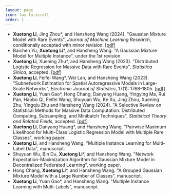 ```yaml
---
layout: page
icon: fas fa-scroll
order: 1
---
```

- **Xuetong Li**, Jing Zhou*, and Hansheng Wang (2024). "Gaussian Mixture Model with Rare Events", _Journal of Machine Learning Research_, conditionally accepted with minor revision. [[pdf]](https://arxiv.org/abs/2405.16859)
- Baichen Yu, **Xuetong Li***, and Hansheng Wang. "A Gaussian Mixture Model for Multiple Instance", under the 1st revision.
- **Xuetong Li**, Xuening Zhu*, and Hansheng Wang (2023). "Distributed Logistic Regression for Massive Data with Rare Events", _Statistica Sinica_, accepted. [[pdf]](https://arxiv.org/abs/2304.02269)
- **Xuetong Li**, Feifei Wang*, Wei Lan, and Hansheng Wang (2023). "Subnetwork Estimation for Spatial Autoregressive Models in Large-Scale Networks", _Electronic Journal of Statistics_, 17(1): 1768-1805. [[pdf]](https://projecteuclid.org/journals/electronic-journal-of-statistics/volume-17/issue-1/Subnetwork-estimation-for-spatial-autoregressive-models-in-large-scale-networks/10.1214/23-EJS2139.full)
- **Xuetong Li**, Yuan Gao*, Hong Chang, Danyang Huang, Yingying Ma, Rui Pan, Haobo Qi, Feifei Wang, Shuyuan Wu, Ke Xu, Jing Zhou, Xuening Zhu, Yingqiu Zhu and Hansheng Wang (2024). "A Selective Review on Statistical Methods for Massive Data Computation: Distributed Computing, Subsampling, and Minibatch Techniques", _Statistical Theory and Related Fields_, accepted. [[pdf]](https://www.tandfonline.com/doi/full/10.1080/24754269.2024.2343151#)
- **Xuetong Li**, Danyang Huang*, and Hansheng Wang. "Pairwise Maximum Likelihood for Multi-Class Logistic Regression Model with Multiple Rare Classes", working paper.
- **Xuetong Li**, and Hansheng Wang. "Multiple Instance Learning for Multi-Label Data", manuscript.
- Shuyuan Wu, Bin Du, **Xuetong Li***, and Hansheng Wang. "Network Expectation-Maximization Algorithm for Gaussian Mixture Model in Decentralized Federated Learning", working paper.
- Hong Chang, **Xuetong Li***, and Hansheng Wang. "A Grouped Gaussian Mixture Model with a Large Number of Classes", manuscript.
- **Xuetong Li**, Yuan Gao*, and Hansheng Wang. "Multiple Instance Learning with Multi-Labels", manuscript.




